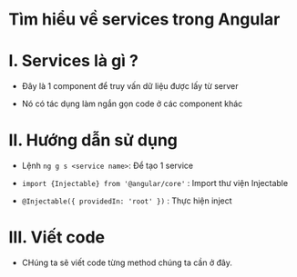 Tìm hiểu về services trong Angular
====================================

# I. Services là gì ? 

  - Đây là 1 component để truy vấn dữ liệu được lấy từ server

  - Nó có tác dụng làm ngắn gọn code ở các component khác

# II. Hướng dẫn sử dụng

  - Lệnh `ng g s <service name>`: Để tạo 1 service

  - `import {Injectable} from '@angular/core'` : Import thư viện Injectable

  - `@Injectable({ providedIn: 'root' })` : Thực hiện inject

# III. Viết code

  - CHúng ta sẽ viết code từng method chúng ta cần ở đây. 